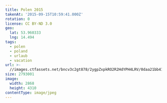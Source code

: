 ```yaml
---
title: Polen 2015
takenAt: '2015-09-15T10:59:41.000Z'
rotation: 0
license: CC BY-ND 3.0
geo:
  lat: 53.960333
  lng: 14.494
tags:
  - polen
  - poland
  - urlaub
  - vacation
url: >-
  //images.ctfassets.net/bncv3c2gt878/2ygpZxpkRO2R2HdYPH4LRV/0daa21bb413927956d1d6c438e883473/polen-2015_25957724985_o
size: 2793001
image:
  width: 2868
  height: 4310
contentType: image/jpeg
---
```



